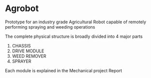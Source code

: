 # Agrobot
 Prototype for an industry grade Agricultural Robot capable of remotely performing spraying and weeding operations

The complete physical structure is broadly divided into 4 major parts
1. CHASSIS
2. DRIVE MODULE
3. WEED REMOVER
4. SPRAYER

Each module is explained in the Mechanical project Report

